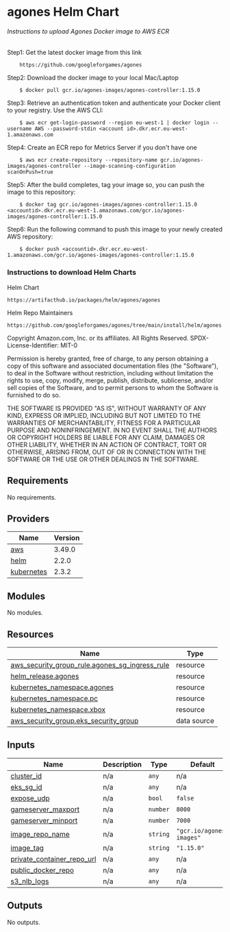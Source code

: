 # agones Helm Chart

###### Instructions to upload Agones Docker image to AWS ECR

Step1: Get the latest docker image from this link
        
        https://github.com/googleforgames/agones
        
Step2: Download the docker image to your local Mac/Laptop
        
        $ docker pull gcr.io/agones-images/agones-controller:1.15.0
        
Step3: Retrieve an authentication token and authenticate your Docker client to your registry. Use the AWS CLI:
        
        $ aws ecr get-login-password --region eu-west-1 | docker login --username AWS --password-stdin <account id>.dkr.ecr.eu-west-1.amazonaws.com
        
Step4: Create an ECR repo for Metrics Server if you don't have one 
    
        $ aws ecr create-repository --repository-name gcr.io/agones-images/agones-controller --image-scanning-configuration scanOnPush=true 
              
Step5: After the build completes, tag your image so, you can push the image to this repository:
        
        $ docker tag gcr.io/agones-images/agones-controller:1.15.0 <accountid>.dkr.ecr.eu-west-1.amazonaws.com/gcr.io/agones-images/agones-controller:1.15.0

Step6: Run the following command to push this image to your newly created AWS repository:
        
        $ docker push <accountid>.dkr.ecr.eu-west-1.amazonaws.com/gcr.io/agones-images/agones-controller:1.15.0

### Instructions to download Helm Charts

Helm Chart
    
    https://artifacthub.io/packages/helm/agones/agones

Helm Repo Maintainers

    https://github.com/googleforgames/agones/tree/main/install/helm/agones


<!-- BEGINNING OF PRE-COMMIT-TERRAFORM DOCS HOOK -->
Copyright Amazon.com, Inc. or its affiliates. All Rights Reserved.
SPDX-License-Identifier: MIT-0

Permission is hereby granted, free of charge, to any person obtaining a copy of this
software and associated documentation files (the "Software"), to deal in the Software
without restriction, including without limitation the rights to use, copy, modify,
merge, publish, distribute, sublicense, and/or sell copies of the Software, and to
permit persons to whom the Software is furnished to do so.

THE SOFTWARE IS PROVIDED "AS IS", WITHOUT WARRANTY OF ANY KIND, EXPRESS OR IMPLIED,
INCLUDING BUT NOT LIMITED TO THE WARRANTIES OF MERCHANTABILITY, FITNESS FOR A
PARTICULAR PURPOSE AND NONINFRINGEMENT. IN NO EVENT SHALL THE AUTHORS OR COPYRIGHT
HOLDERS BE LIABLE FOR ANY CLAIM, DAMAGES OR OTHER LIABILITY, WHETHER IN AN ACTION
OF CONTRACT, TORT OR OTHERWISE, ARISING FROM, OUT OF OR IN CONNECTION WITH THE
SOFTWARE OR THE USE OR OTHER DEALINGS IN THE SOFTWARE.

## Requirements

No requirements.

## Providers

| Name | Version |
|------|---------|
| <a name="provider_aws"></a> [aws](#provider\_aws) | 3.49.0 |
| <a name="provider_helm"></a> [helm](#provider\_helm) | 2.2.0 |
| <a name="provider_kubernetes"></a> [kubernetes](#provider\_kubernetes) | 2.3.2 |

## Modules

No modules.

## Resources

| Name | Type |
|------|------|
| [aws_security_group_rule.agones_sg_ingress_rule](https://registry.terraform.io/providers/hashicorp/aws/latest/docs/resources/security_group_rule) | resource |
| [helm_release.agones](https://registry.terraform.io/providers/hashicorp/helm/latest/docs/resources/release) | resource |
| [kubernetes_namespace.agones](https://registry.terraform.io/providers/hashicorp/kubernetes/latest/docs/resources/namespace) | resource |
| [kubernetes_namespace.pc](https://registry.terraform.io/providers/hashicorp/kubernetes/latest/docs/resources/namespace) | resource |
| [kubernetes_namespace.xbox](https://registry.terraform.io/providers/hashicorp/kubernetes/latest/docs/resources/namespace) | resource |
| [aws_security_group.eks_security_group](https://registry.terraform.io/providers/hashicorp/aws/latest/docs/data-sources/security_group) | data source |

## Inputs

| Name | Description | Type | Default | Required |
|------|-------------|------|---------|:--------:|
| <a name="input_cluster_id"></a> [cluster\_id](#input\_cluster\_id) | n/a | `any` | n/a | yes |
| <a name="input_eks_sg_id"></a> [eks\_sg\_id](#input\_eks\_sg\_id) | n/a | `any` | n/a | yes |
| <a name="input_expose_udp"></a> [expose\_udp](#input\_expose\_udp) | n/a | `bool` | `false` | no |
| <a name="input_gameserver_maxport"></a> [gameserver\_maxport](#input\_gameserver\_maxport) | n/a | `number` | `8000` | no |
| <a name="input_gameserver_minport"></a> [gameserver\_minport](#input\_gameserver\_minport) | n/a | `number` | `7000` | no |
| <a name="input_image_repo_name"></a> [image\_repo\_name](#input\_image\_repo\_name) | n/a | `string` | `"gcr.io/agones-images"` | no |
| <a name="input_image_tag"></a> [image\_tag](#input\_image\_tag) | n/a | `string` | `"1.15.0"` | no |
| <a name="input_private_container_repo_url"></a> [private\_container\_repo\_url](#input\_private\_container\_repo\_url) | n/a | `any` | n/a | yes |
| <a name="input_public_docker_repo"></a> [public\_docker\_repo](#input\_public\_docker\_repo) | n/a | `any` | n/a | yes |
| <a name="input_s3_nlb_logs"></a> [s3\_nlb\_logs](#input\_s3\_nlb\_logs) | n/a | `any` | n/a | yes |

## Outputs

No outputs.
<!-- END OF PRE-COMMIT-TERRAFORM DOCS HOOK -->

